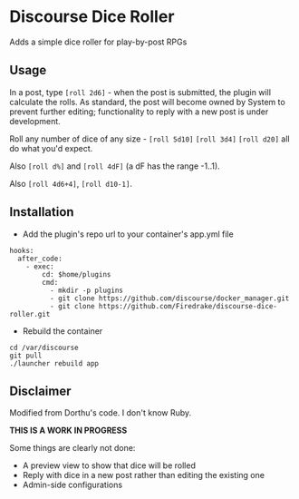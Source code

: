 # Discourse Dice Roller

Adds a simple dice roller for play-by-post RPGs

## Usage

In a post, type `[roll 2d6]` - when the post is submitted, the plugin
will calculate the rolls. As standard, the post will become owned by
System to prevent further editing; functionality to reply with a new
post is under development.

Roll any number of dice of any size - `[roll 5d10]` `[roll 3d4]` `[roll d20]`
all do what you'd expect.

Also `[roll d%]` and `[roll 4dF]` (a dF has the range -1..1).

Also `[roll 4d6+4]`, `[roll d10-1]`.

## Installation

 * Add the plugin's repo url to your container's app.yml file

```
hooks:
  after_code:
    - exec:
        cd: $home/plugins
        cmd:
          - mkdir -p plugins
          - git clone https://github.com/discourse/docker_manager.git
          - git clone https://github.com/Firedrake/discourse-dice-roller.git
```

 * Rebuild the container

```
cd /var/discourse
git pull
./launcher rebuild app
```

## Disclaimer

Modified from Dorthu's code. I don't know Ruby.

**THIS IS A WORK IN PROGRESS**

Some things are clearly not done:

 * A preview view to show that dice will be rolled
 * Reply with dice in a new post rather than editing the existing one
 * Admin-side configurations
